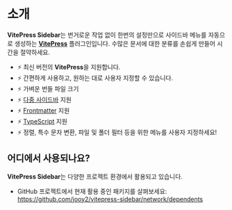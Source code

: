 # 소개

**VitePress Sidebar**는 번거로운 작업 없이 한번의 설정만으로 사이드바 메뉴를 자동으로 생성하는 **[VitePress](https://vitepress.dev)** 플러그인입니다. 수많은 문서에 대한 분류를 손쉽게 만들어 시간을 절약하세요.

- ⚡️ 최신 버전의 **VitePress**을 지원합니다.
- ⚡️ 간편하게 사용하고, 원하는 대로 사용자 지정할 수 있습니다.
- ⚡️ 가벼운 번들 파일 크기
- ⚡️ [다중 사이드바](https://vitepress.dev/ko/reference/default-theme-sidebar#multiple-sidebars) 지원
- ⚡️ [Frontmatter](https://vitepress.dev/ko/guide/frontmatter) 지원
- ⚡️ [TypeScript](https://www.typescriptlang.org) 지원
- ⚡️ 정렬, 특수 문자 변환, 파일 및 폴더 필터 등을 위한 메뉴를 사용자 지정하세요!

## 어디에서 사용되나요?

**VitePress Sidebar**는 다양한 프로젝트 환경에서 활용되고 있습니다.

- GitHub 프로젝트에서 현재 활용 중인 패키지를 살펴보세요: https://github.com/jooy2/vitepress-sidebar/network/dependents
